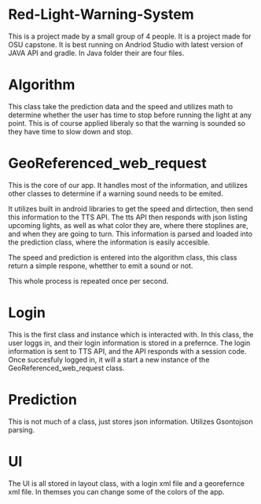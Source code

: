 # Red-Light-Warning-System
This is a project made by a small group of 4 people.
It is a project made for OSU capstone.
It is best running on Andriod Studio with latest version of JAVA API and gradle.
In Java folder their are four files.


# Algorithm
This class take the prediction data and the speed and utilizes math to determine whether the user has time to stop before running the light at any point. This is of course applied liberaly so that the warning is sounded so they have time to slow down and stop.

# GeoReferenced_web_request
This is the core of our app. It handles most of the information, and utilizes other classes to determine if a warning sound needs to be emited.

It utilizes built in android libraries to get the speed and dirtection, then send this information to the TTS API. The tts API then responds with json listing upcoming lights, as well as what color they are, where there stoplines are, and when they are going to turn. This information is parsed and loaded into the prediction class, where the information is easily accesible.

The speed and prediction is entered into the algorithm class, this class return a simple respone, whetther to emit a sound or not.

This whole process is repeated once per second.


# Login
This is the first class and instance which is interacted with. In this class, the user loggs in, and their login information is stored in a prefernce. The login information is sent to TTS API, and the API responds with a session code. Once succesfuly logged in, it will a start a new instance of the GeoReferenced_web_request class.

# Prediction
This is not much of a class, just stores json information. Utilizes Gsontojson parsing.

# UI
The UI is all stored in layout class, with a login xml file and a georefernce xml file. 
In themses you can change some of the colors of the app.





